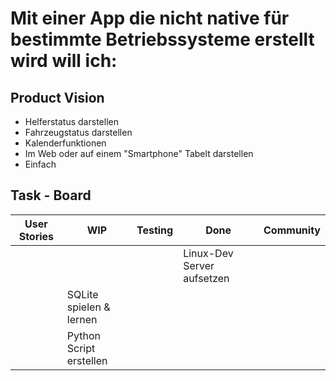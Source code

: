 # Mit einer App die nicht native für bestimmte Betriebssysteme erstellt wird will ich:

## Product Vision
- Helferstatus darstellen
- Fahrzeugstatus darstellen
- Kalenderfunktionen
- Im Web oder auf einem "Smartphone" Tabelt darstellen
- Einfach

## Task - Board

|User Stories|WIP|Testing|Done|Community|
|---|---|---|---|---|
|   |   |   |Linux-Dev Server aufsetzen|   |
|   |SQLite spielen & lernen|   |   |   |
|   |Python Script erstellen|   |   |   |
